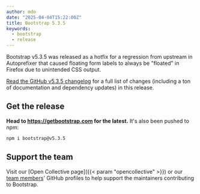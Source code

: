 ```yaml
---
author: mdo
date: "2025-04-04T15:22:00Z"
title: Bootstrap 5.3.5
keywords:
  - bootstrap
  - release
---
```


Bootstrap v5.3.5 was released as a hotfix for a regression from upstream in Autoprefixer that caused floating form labels to always be "floated" in Firefox due to unintended CSS output.

[Read the GitHub v5.3.5 changelog](https://github.com/twbs/bootstrap/releases/tag/v5.3.5) for a full list of changes (including a ton of documentation and dependency updates) in this release.

## Get the release

**Head to <https://getbootstrap.com> for the latest.** It's also been pushed to npm:

```sh
npm i bootstrap@v5.3.5
```

## Support the team

Visit our [Open Collective page]({{< param "opencollective" >}}) or our [team members](https://github.com/orgs/twbs/people)' GitHub profiles to help support the maintainers contributing to Bootstrap.
